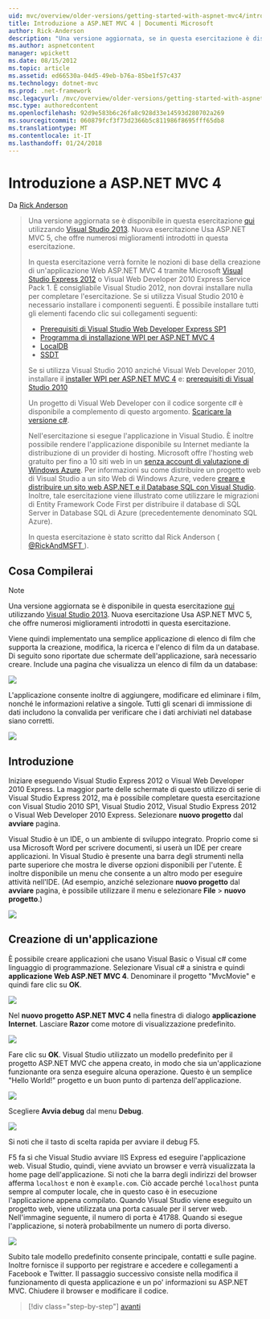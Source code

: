 ```yaml
---
uid: mvc/overview/older-versions/getting-started-with-aspnet-mvc4/intro-to-aspnet-mvc-4
title: Introduzione a ASP.NET MVC 4 | Documenti Microsoft
author: Rick-Anderson
description: "Una versione aggiornata, se in questa esercitazione è disponibile qui con Visual Studio 2013. Nuova esercitazione Usa ASP.NET MVC 5, che offre numerosi miglioramenti rispetto t..."
ms.author: aspnetcontent
manager: wpickett
ms.date: 08/15/2012
ms.topic: article
ms.assetid: ed66530a-04d5-49eb-b76a-85be1f57c437
ms.technology: dotnet-mvc
ms.prod: .net-framework
msc.legacyurl: /mvc/overview/older-versions/getting-started-with-aspnet-mvc4/intro-to-aspnet-mvc-4
msc.type: authoredcontent
ms.openlocfilehash: 92d9e583b6c26fa8c928d33e14593d280702a269
ms.sourcegitcommit: 060879fcf3f73d2366b5c811986f8695fff65db8
ms.translationtype: MT
ms.contentlocale: it-IT
ms.lasthandoff: 01/24/2018
---
```

<a name="intro-to-aspnet-mvc-4"></a>Introduzione a ASP.NET MVC 4
====================
Da [Rick Anderson](https://github.com/Rick-Anderson)

> Una versione aggiornata se è disponibile in questa esercitazione [qui](../../getting-started/introduction/getting-started.md) utilizzando [Visual Studio 2013](https://www.microsoft.com/visualstudio/eng/2013-downloads). Nuova esercitazione Usa ASP.NET MVC 5, che offre numerosi miglioramenti introdotti in questa esercitazione.
> 
> In questa esercitazione verrà fornite le nozioni di base della creazione di un'applicazione Web ASP.NET MVC 4 tramite Microsoft [Visual Studio Express 2012](https://www.microsoft.com/visualstudio/11/products/express) o Visual Web Developer 2010 Express Service Pack 1. È consigliabile Visual Studio 2012, non dovrai installare nulla per completare l'esercitazione. Se si utilizza Visual Studio 2010 è necessario installare i componenti seguenti. È possibile installare tutti gli elementi facendo clic sui collegamenti seguenti:
> 
> - [Prerequisiti di Visual Studio Web Developer Express SP1](https://www.microsoft.com/web/gallery/install.aspx?appid=VWD2010SP1Pack)
> - [Programma di installazione WPI per ASP.NET MVC 4](https://go.microsoft.com/fwlink/?LinkId=243392)
> - [LocalDB](https://www.microsoft.com/web/gallery/install.aspx?appid=SQLLocalDBOnly_11_0)
> - [SSDT](https://blogs.msdn.com/b/rickandy/archive/2012/08/02/installing-and-using-sql-server-data-tools-ssdt-on-visual-studio-2010-and-vwd.aspx)
> 
> Se si utilizza Visual Studio 2010 anziché Visual Web Developer 2010, installare il [installer WPI per ASP.NET MVC 4](https://go.microsoft.com/fwlink/?LinkId=243392) e: [prerequisiti di Visual Studio 2010](https://www.microsoft.com/web/gallery/install.aspx?appsxml=&amp;appid=VS2010SP1Pack)
> 
> Un progetto di Visual Web Developer con il codice sorgente c# è disponibile a complemento di questo argomento. [Scaricare la versione c#](https://code.msdn.microsoft.com/Intro-to-ASPNET-MVC-4-61d0219d/file/114480/1/MvcMovie.zip).
> 
> Nell'esercitazione si esegue l'applicazione in Visual Studio. È inoltre possibile rendere l'applicazione disponibile su Internet mediante la distribuzione di un provider di hosting. Microsoft offre l'hosting web gratuito per fino a 10 siti web in un [senza account di valutazione di Windows Azure](https://www.windowsazure.com/pricing/free-trial/?WT.mc_id=A443DD604). Per informazioni su come distribuire un progetto web di Visual Studio a un sito Web di Windows Azure, vedere [creare e distribuire un sito web ASP.NET e il Database SQL con Visual Studio](https://docs.microsoft.com/dotnet/azure/). Inoltre, tale esercitazione viene illustrato come utilizzare le migrazioni di Entity Framework Code First per distribuire il database di SQL Server in Database SQL di Azure (precedentemente denominato SQL Azure).
> 
> In questa esercitazione è stato scritto dal Rick Anderson ( [ @RickAndMSFT ](https://twitter.com/#!/RickAndMSFT) ).


## <a name="what-youll-build"></a>Cosa Compilerai

> [!NOTE]
> Una versione aggiornata se è disponibile in questa esercitazione [qui](../../getting-started/introduction/getting-started.md) utilizzando [Visual Studio 2013](https://www.microsoft.com/visualstudio/eng/2013-downloads). Nuova esercitazione Usa ASP.NET MVC 5, che offre numerosi miglioramenti introdotti in questa esercitazione.


Viene quindi implementato una semplice applicazione di elenco di film che supporta la creazione, modifica, la ricerca e l'elenco di film da un database. Di seguito sono riportate due schermate dell'applicazione, sarà necessario creare. Include una pagina che visualizza un elenco di film da un database:

![](intro-to-aspnet-mvc-4/_static/image1.png)

L'applicazione consente inoltre di aggiungere, modificare ed eliminare i film, nonché le informazioni relative a singole. Tutti gli scenari di immissione di dati includono la convalida per verificare che i dati archiviati nel database siano corretti.

![](intro-to-aspnet-mvc-4/_static/image2.png)

## <a name="getting-started"></a>Introduzione

Iniziare eseguendo Visual Studio Express 2012 o Visual Web Developer 2010 Express. La maggior parte delle schermate di questo utilizzo di serie di Visual Studio Express 2012, ma è possibile completare questa esercitazione con Visual Studio 2010 SP1, Visual Studio 2012, Visual Studio Express 2012 o Visual Web Developer 2010 Express. Selezionare **nuovo progetto** dal **avviare** pagina.

Visual Studio è un IDE, o un ambiente di sviluppo integrato. Proprio come si usa Microsoft Word per scrivere documenti, si userà un IDE per creare applicazioni. In Visual Studio è presente una barra degli strumenti nella parte superiore che mostra le diverse opzioni disponibili per l'utente. È inoltre disponibile un menu che consente a un altro modo per eseguire attività nell'IDE. (Ad esempio, anziché selezionare **nuovo progetto** dal **avviare** pagina, è possibile utilizzare il menu e selezionare **File** &gt; **nuovo progetto**.)

![](intro-to-aspnet-mvc-4/_static/image3.png)

## <a name="creating-your-first-application"></a>Creazione di un'applicazione

È possibile creare applicazioni che usano Visual Basic o Visual c# come linguaggio di programmazione. Selezionare Visual c# a sinistra e quindi **applicazione Web ASP.NET MVC 4**. Denominare il progetto &quot;MvcMovie&quot; e quindi fare clic su **OK**.

![](intro-to-aspnet-mvc-4/_static/image4.png)

Nel **nuovo progetto ASP.NET MVC 4** nella finestra di dialogo **applicazione Internet**. Lasciare **Razor** come motore di visualizzazione predefinito.

![](intro-to-aspnet-mvc-4/_static/image5.png)

Fare clic su **OK**. Visual Studio utilizzato un modello predefinito per il progetto ASP.NET MVC che appena creato, in modo che sia un'applicazione funzionante ora senza eseguire alcuna operazione. Questo è un semplice &quot;Hello World!&quot; progetto e un buon punto di partenza dell'applicazione.

![](intro-to-aspnet-mvc-4/_static/image6.png)

Scegliere **Avvia debug** dal menu **Debug**.

![](intro-to-aspnet-mvc-4/_static/image7.png)

Si noti che il tasto di scelta rapida per avviare il debug F5.

F5 fa sì che Visual Studio avviare IIS Express ed eseguire l'applicazione web. Visual Studio, quindi, viene avviato un browser e verrà visualizzata la home page dell'applicazione. Si noti che la barra degli indirizzi del browser afferma `localhost` e non è `example.com`. Ciò accade perché `localhost` punta sempre al computer locale, che in questo caso è in esecuzione l'applicazione appena compilato. Quando Visual Studio viene eseguito un progetto web, viene utilizzata una porta casuale per il server web. Nell'immagine seguente, il numero di porta è 41788. Quando si esegue l'applicazione, si noterà probabilmente un numero di porta diverso.

![](intro-to-aspnet-mvc-4/_static/image8.png)

Subito tale modello predefinito consente principale, contatti e sulle pagine. Inoltre fornisce il supporto per registrare e accedere e collegamenti a Facebook e Twitter. Il passaggio successivo consiste nella modifica il funzionamento di questa applicazione e un po' informazioni su ASP.NET MVC. Chiudere il browser e modificare il codice.

>[!div class="step-by-step"]
[avanti](adding-a-controller.md)
